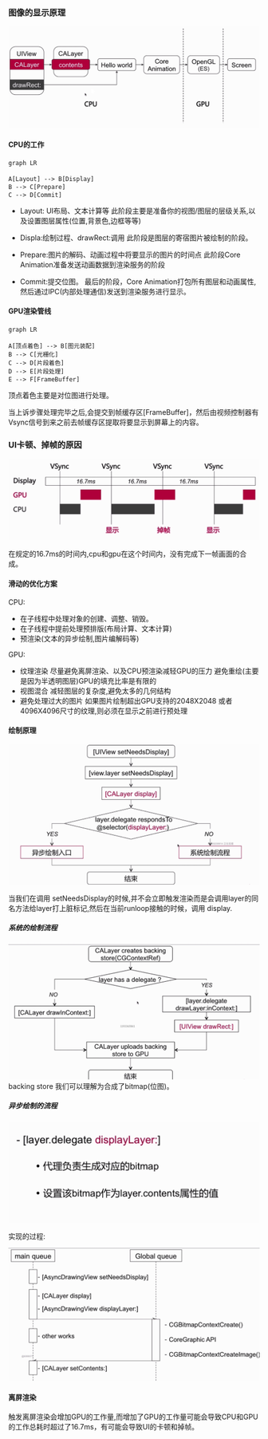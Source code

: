 ### 图像的显示原理
![](./Snip20190228_23.png)

#### CPU的工作


```mermaid
graph LR

A[Layout] --> B[Display]
B --> C[Prepare]
C --> D[Commit]

```

* Layout: UI布局、文本计算等
 此阶段主要是准备你的视图/图层的层级关系,以及设置图层属性(位置,背景色,边框等等)
 
* Displa:绘制过程、drawRect:调用
 此阶段是图层的寄宿图片被绘制的阶段。

* Prepare:图片的解码、动画过程中将要显示的图片的时间点
 此阶段Core Animation准备发送动画数据到渲染服务的阶段

* Commit:提交位图。
最后的阶段，Core Animation打包所有图层和动画属性,然后通过IPC(内部处理通信)发送到渲染服务进行显示。

#### GPU渲染管线
```mermaid
graph LR

A[顶点着色] --> B[图元装配]
B --> C[光栅化]
C --> D[片段着色]
D --> E[片段处理]
E --> F[FrameBuffer]
```
顶点着色主要是对位图进行处理。

当上诉步骤处理完毕之后,会提交到帧缓存区[FrameBuffer]，然后由视频控制器有Vsync信号到来之前去帧缓存区提取将要显示到屏幕上的内容。



### UI卡顿、掉帧的原因
![](./Snip20190228_25.png)

在规定的16.7ms的时间内,cpu和gpu在这个时间内，没有完成下一帧画面的合成。

#### 滑动的优化方案
CPU:
* 在子线程中处理对象的创建、调整、销毁。
* 在子线程中提前处理预排版(布局计算、文本计算)
* 预渲染(文本的异步绘制,图片编解码等)

GPU:
* 纹理渲染 尽量避免离屏渲染、以及CPU预渲染减轻GPU的压力 避免重绘(主要是因为半透明图层)GPU的填充比率是有限的
* 视图混合 减轻图层的复杂度,避免太多的几何结构
* 避免处理过大的图片 如果图片绘制超出GPU支持的2048X2048 或者 4096X4096尺寸的纹理,则必须在显示之前进行预处理


#### 绘制原理

![](./Snip20190228_26.png)

当我们在调用 setNeedsDisplay的时候,并不会立即触发渲染而是会调用layer的同名方法给layer打上脏标记,然后在当前runloop接触的时候，调用 display.

##### 系统的绘制流程

![](./Snip20190228_27.png)
backing store 我们可以理解为合成了bitmap(位图)。

##### 异步绘制的流程

![](./Snip20190228_28.png)

实现的过程:

![](./Snip20190228_29.png)


#### 离屏渲染
触发离屏渲染会增加GPU的工作量,而增加了GPU的工作量可能会导致CPU和GPU的工作总耗时超过了16.7ms，有可能会导致UI的卡顿和掉帧。
